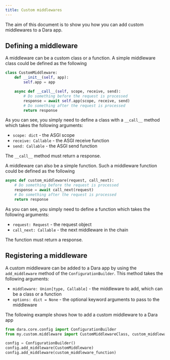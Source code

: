 ```yaml
---
title: Custom middlewares
---
```


The aim of this document is to show you how you can add custom middlewares to a Dara app.

## Defining a middleware

A middleware can be a custom class or a function. A simple middleware class could be defined as the following

```python
class CustomMiddleware:
    def __init__(self, app):
        self.app = app

    async def __call__(self, scope, receive, send):
        # Do something before the request is processed
        response = await self.app(scope, receive, send)
        # Do something after the request is processed
        return response
```

As you can see, you simply need to define a class with a `__call__` method which takes the following arguments:

- `scope: dict` - the ASGI scope
- `receive: Callable` - the ASGI receive function
- `send: Callable` - the ASGI send function

The `__call__` method must return a response.

A middleware can also be a simple function. Such a middleware function could be defined as the following

```python
async def custom_middleware(request, call_next):
    # Do something before the request is processed
    response = await call_next(request)
    # Do something after the request is processed
    return response
```

As you can see, you simply need to define a function which takes the following arguments:

- `request: Request` - the request object
- `call_next: Callable` - the next middleware in the chain

The function must return a response.

## Registering a middleware

A custom middleware can be added to a Dara app by using the `add_middleware` method of the `ConfigurationBuilder`. This method takes the following arguments:

- `middleware: Union[type, Callable]` - the middleware to add, which can be a class or a function
- `options: dict = None` - the optional keyword arguments to pass to the middleware

The following example shows how to add a custom middleware to a Dara app

```python
from dara.core.config import ConfigurationBuilder
from my.custom.middleware import CustomMiddlewareClass, custom_middleware_function

config = ConfigurationBuilder()
config.add_middleware(CustomMiddleware)
config.add_middleware(custom_middleware_function)
```
